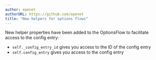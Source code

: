```yaml
---
author: epenet
authorURL: https://github.com/epenet
title: "New helpers for options flows"
---
```


New helper properties have been added to the OptionsFlow to facilitate access to the config entry:
- `self._config_entry_id` gives you access to the ID of the config entry
- `self.config_entry` gives you access to the config entry
